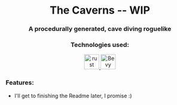 <span>
  <h1 align="center"> The Caverns -- WIP</h1>
  <h3 align="center"> A procedurally generated, cave diving roguelike</h3>
  <p align="center"></p>
</span>

<span>
  <h3 align="center">Technologies used:</h3>
  <span>
      <p align="center">
        <a href="https://www.rust-lang.org" target="_blank" rel="noreferrer"> <img src="https://rustacean.net/assets/rustacean-flat-noshadow.svg" alt="rust" width="40" height="40"/> </a> 
        <a href="https://bevyengine.org/" target="_blank" rel="noreferrer"> <img src="https://seeklogo.com/images/B/bevy-engine-logo-25F6DD58BF-seeklogo.com.png?v=638240880890000000" alt="Bevy" width="40" height="40"/> </a> 
      </p>
  </span>
</span>

<span>
  <h3>Features:</h3>
  <ul>
    <li>I'll get to finishing the Readme later, I promise :)</li>
  </ul>
</span>
